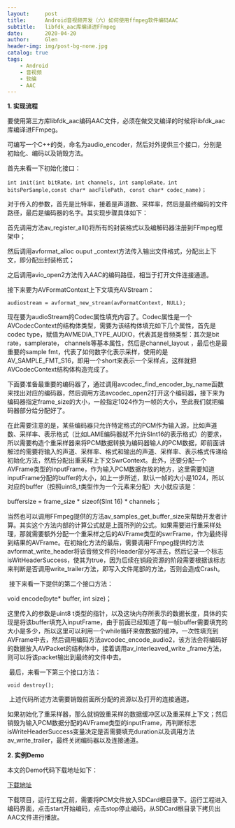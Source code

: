 ```yaml
---
layout:     post
title:      Android音视频开发（六）如何使用ffmpeg软件编码AAC
subtitle:   libfdk_aac库编译进FFmpeg
date:       2020-04-20
author:     Glen
header-img: img/post-bg-none.jpg
catalog: true
tags:
    - Android
    - 音视频
    - 软编
    - AAC
---
```


**1. 实现流程**

要使用第三方库libfdk_aac编码AAC文件，必须在做交叉编译的时候将libfdk_aac库编译进FFmpeg。

可编写一个C++的类，命名为audio_encoder，然后对外提供三个接口，分别是初始化、编码以及销毁方法。

首先来看一下初始化接口：

```
int init(int bitRate，int channels, int sampleRate，int bitsPerSample,const char* aacFilePath, const char* codec_name)；
```

​	对于传入的参数，首先是比特率，接着是声道数、采样率，然后是最终编码的文件路径，最后是编码器的名字。其实现步骤具体如下：

​	首先调用方法av_register_all()将所有的封装格式以及编解码器注册到FFmpeg框架中；

然后调用avformat_alloc ouput _context方法传入输出文件格式，分配出上下文，即分配出封装格式；

之后调用avio_open2方法传入AAC的编码路径，相当于打开文件连接通道。

接下来要为AVFormatContext上下文填充AVStream：

```
audiostream = avformat_new_stream(avFormatContext, NULL);
```

现在要为audioStream的Codec属性填充内容了。Codec属性是一个AVCodecContext的结构体类型，需要为该结构体填充如下几个属性，首先是codec type，赋值为AVMEDIA_TYPE_AUDIO，代表其是音频类型：其次是bit rate，samplerate， channels等基本属性，然后是channel_layout ，最后也是最重要的sample fmt，代表了如何数字化表示采样，使用的是AV_SAMPLE_FMT_S16，即用一个short来表示一个采样点，这样就把AVCodecContext结构体构造完成了。

​	下面要准备最重要的编码器了，通过调用avcodec_find_encoder_by_name函数来找出对应的编码器，然后调用方法avcodec_open2打开这个编码器，接下来为编码器指定frame_size的大小，一般指定1024作为一帧的大小，至此我们就把编码器部分给分配好了。

​	在此需要注意的是，某些编码器只允许特定格式的PCM作为输入源，比如声道数、采样率、表示格式（比如LAME编码器就不允许SInt16的表示格式）的要求，所以需要构造个重采样器来将PCM数据转换为编码器输人的PCM数据，即前面讲解过的需要将输入的声道、采样率、格式和输出的声道、采样率、表示格式传递给初始化方法，然后分配出重采样上下文SwrContext。此外，还要分配一个AVFrame类型的inputFrame，作为输入PCM数据存放的地方，这里需要知道inputFrame分配的buffer的大小，如上一步所述，默认一帧的大小是1024，所以对应的buffer（按照uint8_t类型作为一个元素来分配）大小就应该是：

buffersize = frame_size * sizeof(SInt 16) * channels；

​	当然也可以调用FFmpeg提供的方法av_samples_get_buffer_size来帮助开发者计算。其实这个方法内部的计算公式就是上面所列的公式。如果需要进行重采样处理，那就需要额外分配一个重采样之后的AVFrame类型的swrFrame，作为最终得到结果的AVFrame。在初始化方法的最后，需要调用FFmpeg提供的方法avformat_write_header将该音频文件的Header部分写进去，然后记录一个标志isWitHeaderSuccess，使其为true，因为后续在销段资源的阶段需要根据该标志来判断是否调用write_trailer方法，即写入文件尾部的方法，否则会造成Crash。

​	接下来看一下提供的第二个接口方法：

void encode(byte* buffer, int size)；

这里传入的参数是uint8 t类型的指针，以及这块内存所表示的数据长度，具体的实现是将该buffer填充入inputFrame，由于前面已经知道了每一帧buffer需要填充的大小是多少，所以这里可以利用一个while循环来做数据的缓冲，一次性填充到AVFrame中去，然后调用编码方法avcodec_encode_audio2，该方法会将编码好的数据放入AVPacket的结构体中，接着调用av_interleaved_write _frame方法，则可以将该packet输出到最终的文件中去。

​	最后，来看一下第三个接口方法：

```
void destroy();
```

​	上述代码所述方法需要销毁前面所分配的资源以及打开的连接通道。

​	如果初始化了重采样器，那么就销毁重采样的数据缓冲区以及重采样上下文；然后销毁为输入PCM数据分配的AVFrame类型的inputFrame，再判断标志isWriteHeaderSuccess变量决定是否需要填充duration以及调用方法av_write_trailer，最终关闭编码器以及连接通道。

**2. 实例Demo**

本文的Demo代码下载地址如下：

[下载地址]()

下载项目，运行工程之前，需要将PCM文件放入SDCard根目录下。运行工程进入编码界面，点击start开始编码，点击stop停止编码，从SDCard根目录下拷贝出AAC文件进行播放。
